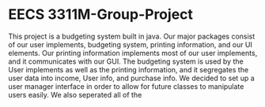 # EECS 3311M-Group-Project
This project is a budgeting system built in java. Our major packages consist of our user implements, budgeting system, printing information,
and our UI elements. Our printing information implements most of our user implements, and it communicates with our GUI.
The budgeting system is used by the User implements as well as the printing information, and it segregates the user data into income,
User info, and purchase info. We decided to set up a user manager interface in order to allow for future classes to manipulate users easily.
We also seperated all of the 